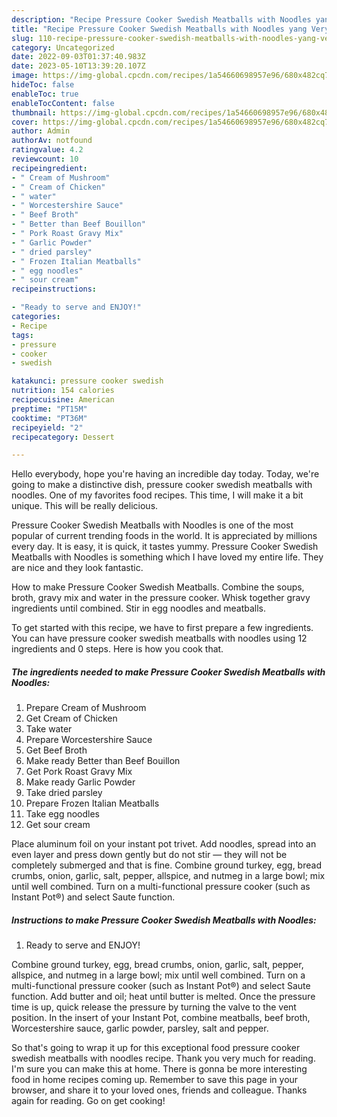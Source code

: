 ```yaml
---
description: "Recipe Pressure Cooker Swedish Meatballs with Noodles yang Very Delicious}"
title: "Recipe Pressure Cooker Swedish Meatballs with Noodles yang Very Delicious}"
slug: 110-recipe-pressure-cooker-swedish-meatballs-with-noodles-yang-very-delicious
category: Uncategorized
date: 2022-09-03T01:37:40.983Z
date: 2023-05-10T13:39:20.107Z
image: https://img-global.cpcdn.com/recipes/1a54660698957e96/680x482cq70/pressure-cooker-swedish-meatballs-with-noodles-recipe-main-photo.jpg
hideToc: false
enableToc: true
enableTocContent: false
thumbnail: https://img-global.cpcdn.com/recipes/1a54660698957e96/680x482cq70/pressure-cooker-swedish-meatballs-with-noodles-recipe-main-photo.jpg
cover: https://img-global.cpcdn.com/recipes/1a54660698957e96/680x482cq70/pressure-cooker-swedish-meatballs-with-noodles-recipe-main-photo.jpg
author: Admin
authorAv: notfound
ratingvalue: 4.2
reviewcount: 10
recipeingredient:
- " Cream of Mushroom"
- " Cream of Chicken"
- " water"
- " Worcestershire Sauce"
- " Beef Broth"
- " Better than Beef Bouillon"
- " Pork Roast Gravy Mix"
- " Garlic Powder"
- " dried parsley"
- " Frozen Italian Meatballs"
- " egg noodles"
- " sour cream"
recipeinstructions:

- "Ready to serve and ENJOY!"
categories:
- Recipe
tags:
- pressure
- cooker
- swedish

katakunci: pressure cooker swedish 
nutrition: 154 calories
recipecuisine: American
preptime: "PT15M"
cooktime: "PT36M"
recipeyield: "2"
recipecategory: Dessert

---
```



Hello everybody, hope you're having an incredible day today. Today, we're going to make a distinctive dish, pressure cooker swedish meatballs with noodles. One of my favorites food recipes. This time, I will make it a bit unique. This will be really delicious.

Pressure Cooker Swedish Meatballs with Noodles is one of the most popular of current trending foods in the world. It is appreciated by millions every day. It is easy, it is quick, it tastes yummy. Pressure Cooker Swedish Meatballs with Noodles is something which I have loved my entire life. They are nice and they look fantastic.

How to make Pressure Cooker Swedish Meatballs. Combine the soups, broth, gravy mix and water in the pressure cooker. Whisk together gravy ingredients until combined. Stir in egg noodles and meatballs.


To get started with this recipe, we have to first prepare a few ingredients. You can have pressure cooker swedish meatballs with noodles using 12 ingredients and 0 steps. Here is how you cook that.

<!--inarticleads1-->

##### The ingredients needed to make Pressure Cooker Swedish Meatballs with Noodles:

1. Prepare  Cream of Mushroom
1. Get  Cream of Chicken
1. Take  water
1. Prepare  Worcestershire Sauce
1. Get  Beef Broth
1. Make ready  Better than Beef Bouillon
1. Get  Pork Roast Gravy Mix
1. Make ready  Garlic Powder
1. Take  dried parsley
1. Prepare  Frozen Italian Meatballs
1. Take  egg noodles
1. Get  sour cream


Place aluminum foil on your instant pot trivet. Add noodles, spread into an even layer and press down gently but do not stir — they will not be completely submerged and that is fine. Combine ground turkey, egg, bread crumbs, onion, garlic, salt, pepper, allspice, and nutmeg in a large bowl; mix until well combined. Turn on a multi-functional pressure cooker (such as Instant Pot®) and select Saute function. 

<!--inarticleads2-->

##### Instructions to make Pressure Cooker Swedish Meatballs with Noodles:


1. Ready to serve and ENJOY!

Combine ground turkey, egg, bread crumbs, onion, garlic, salt, pepper, allspice, and nutmeg in a large bowl; mix until well combined. Turn on a multi-functional pressure cooker (such as Instant Pot®) and select Saute function. Add butter and oil; heat until butter is melted. Once the pressure time is up, quick release the pressure by turning the valve to the vent position. In the insert of your Instant Pot, combine meatballs, beef broth, Worcestershire sauce, garlic powder, parsley, salt and pepper. 

So that's going to wrap it up for this exceptional food pressure cooker swedish meatballs with noodles recipe. Thank you very much for reading. I'm sure you can make this at home. There is gonna be more interesting food in home recipes coming up. Remember to save this page in your browser, and share it to your loved ones, friends and colleague. Thanks again for reading. Go on get cooking!
